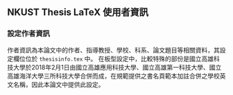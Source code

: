 ## NKUST Thesis LaTeX 使用者資訊

### 設定作者資訊

作者資訊為本論文中的作者、指導教授、學校、科系、論文題目等相關資料，其設定欄位位於 `thesisinfo.tex` 中。
在板型設定中，比較特殊的部份是國立高雄科技大學於2018年2月1日由國立高雄應用科技大學、國立高雄第一科技大學、國立高雄海洋大學三所科技大學合併而成，在規範提供之書名頁範本加註合併之學校英文名稱，因此本論文中提供此設定。
